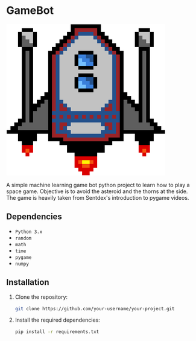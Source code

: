 # GameBot

![Space Ship](https://github.com/kjarya/gamebot/blob/main/ship2.png)

A simple machine learning game bot python project to learn how to play a space game. Objective is to avoid the asteroid and the thorns at the side. The game is heavily taken from Sentdex's introduction to pygame videos. 

## Dependencies

- `Python 3.x`
- `random`
- `math`
- `time`
- `pygame`
- `numpy`

## Installation

1. Clone the repository:

    ```bash
    git clone https://github.com/your-username/your-project.git
    ```

2. Install the required dependencies:

    ```bash
    pip install -r requirements.txt
    ```

